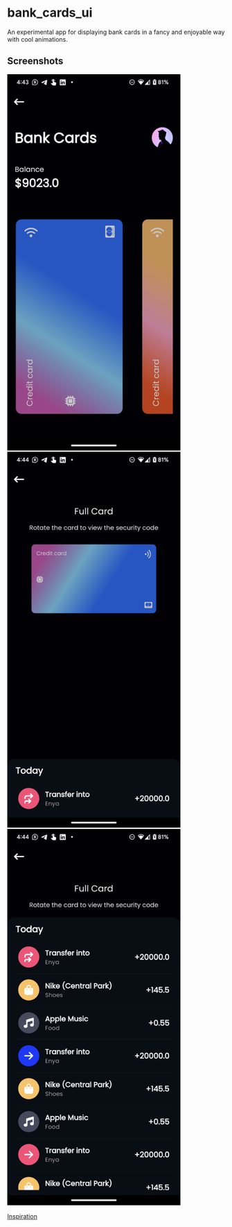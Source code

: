 # bank_cards_ui

An experimental app for displaying bank cards in a fancy and enjoyable way with cool animations.

## Screenshots

<img alt="Screenshot 1" src="flutter_01.png" width="400"/> <img alt="Screenshot 2" src="flutter_02.png" width="400"/> <img alt="Screenshot 3" src="flutter_03.png" width="400"/>

[Inspiration](https://dribbble.com/shots/9323126-Bank-cards-3-0)
